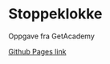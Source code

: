 # Stoppeklokke
Oppgave fra GetAcademy

[Github Pages link](https://tobiasrefsholt.github.io/Stoppeklokke/)

